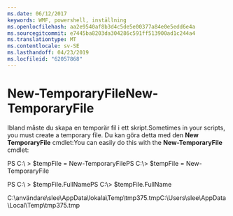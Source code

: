 ```yaml
---
ms.date: 06/12/2017
keywords: WMF, powershell, inställning
ms.openlocfilehash: aa2e9540af8b3d4c5de5e00377a84e0e5edd6e4a
ms.sourcegitcommit: e7445ba8203da304286c591ff513900ad1c244a4
ms.translationtype: MT
ms.contentlocale: sv-SE
ms.lasthandoff: 04/23/2019
ms.locfileid: "62057868"
---
```

# <a name="new-temporaryfile"></a><span data-ttu-id="76b3d-102">New-TemporaryFile</span><span class="sxs-lookup"><span data-stu-id="76b3d-102">New-TemporaryFile</span></span>
<span data-ttu-id="76b3d-103">Ibland måste du skapa en temporär fil i ett skript.</span><span class="sxs-lookup"><span data-stu-id="76b3d-103">Sometimes in your scripts, you must create a temporary file.</span></span> <span data-ttu-id="76b3d-104">Du kan göra detta med den **New TemporaryFile** cmdlet:</span><span class="sxs-lookup"><span data-stu-id="76b3d-104">You can easily do this with the **New-TemporaryFile** cmdlet:</span></span>

<span data-ttu-id="76b3d-105">PS C:\\ &gt; $tempFile = New-TemporaryFile</span><span class="sxs-lookup"><span data-stu-id="76b3d-105">PS C:\\&gt; $tempFile = New-TemporaryFile</span></span>

<span data-ttu-id="76b3d-106">PS C:\\ &gt; $tempFile.FullName</span><span class="sxs-lookup"><span data-stu-id="76b3d-106">PS C:\\&gt; $tempFile.FullName</span></span>

<span data-ttu-id="76b3d-107">C:\\användare\\slee\\AppData\\lokala\\Temp\\tmp375.tmp</span><span class="sxs-lookup"><span data-stu-id="76b3d-107">C:\\Users\\slee\\AppData\\Local\\Temp\\tmp375.tmp</span></span>
